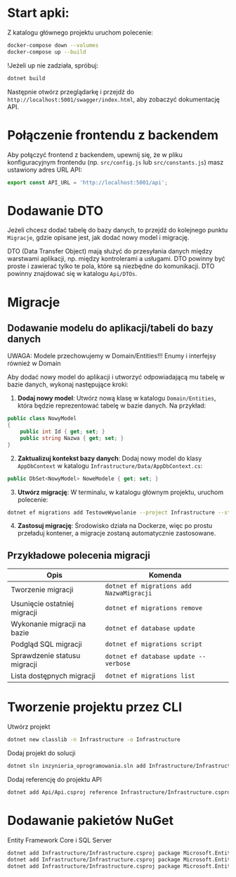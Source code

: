 # Start apki:

Z katalogu głównego projektu uruchom polecenie:

```bash
docker-compose down --volumes
docker-compose up --build
```

!Jeżeli up nie zadziała, spróbuj:

```bash
dotnet build
```

Następnie otwórz przeglądarkę i przejdź do `http://localhost:5001/swagger/index.html`, aby zobaczyć dokumentację API.


# Połączenie frontendu z backendem

Aby połączyć frontend z backendem, upewnij się, że w pliku konfiguracyjnym frontendu (np. `src/config.js` lub `src/constants.js`) masz ustawiony adres URL API:

```javascript
export const API_URL = 'http://localhost:5001/api';
```

# Dodawanie DTO

Jeżeli chcesz dodać tabelę do bazy danych, to przejdź do kolejnego punktu `Migracje`, gdzie opisane jest, jak dodać nowy model i migrację.

DTO (Data Transfer Object) mają służyć do przesyłania danych między warstwami aplikacji, np. między kontrolerami a usługami. DTO powinny być proste i zawierać tylko te pola, które są niezbędne do komunikacji.
DTO powinny znajdować się w katalogu `Api/DTOs`.


# Migracje

## Dodawanie modelu do aplikacji/tabeli do bazy danych

UWAGA: Modele przechowujemy w Domain/Entities!!! Enumy i interfejsy również w Domain

Aby dodać nowy model do aplikacji i utworzyć odpowiadającą mu tabelę w bazie danych, wykonaj następujące kroki:

1. **Dodaj nowy model**: Utwórz nową klasę w katalogu `Domain/Entities`, która będzie reprezentować tabelę w bazie danych. Na przykład:

```csharp
public class NowyModel
{
    public int Id { get; set; }
    public string Nazwa { get; set; }
}
```

2. **Zaktualizuj kontekst bazy danych**: Dodaj nowy model do klasy `AppDbContext` w katalogu `Infrastructure/Data/AppDbContext.cs`:

```csharp
public DbSet<NowyModel> NoweModele { get; set; }
```

3. **Utwórz migrację**: W terminalu, w katalogu głównym projektu, uruchom polecenie:
```bash
dotnet ef migrations add TestoweWywolanie --project Infrastructure --startup-project Ap
```

4. **Zastosuj migrację**: Środowisko działa na Dockerze, więc po prostu przeładuj kontener, a migracje zostaną automatycznie zastosowane.


## Przykładowe polecenia migracji

| Opis                         | Komenda                                  |
| ---------------------------- | ---------------------------------------- |
| Tworzenie migracji           | `dotnet ef migrations add NazwaMigracji` |
| Usunięcie ostatniej migracji | `dotnet ef migrations remove`            |
| Wykonanie migracji na bazie  | `dotnet ef database update`              |
| Podgląd SQL migracji         | `dotnet ef migrations script`            |
| Sprawdzenie statusu migracji | `dotnet ef database update --verbose`    |
| Lista dostępnych migracji    | `dotnet ef migrations list`              |

# Tworzenie projektu przez CLI

Utwórz projekt

```bash
dotnet new classlib -n Infrastructure -o Infrastructure
```

Dodaj projekt do solucji

```bash
dotnet sln inzynieria_oprogramowania.sln add Infrastructure/Infrastructure.csproj
```

Dodaj referencję do projektu API

```bash
dotnet add Api/Api.csproj reference Infrastructure/Infrastructure.csproj
```

# Dodawanie pakietów NuGet

Entity Framework Core i SQL Server

```bash
dotnet add Infrastructure/Infrastructure.csproj package Microsoft.EntityFrameworkCore
dotnet add Infrastructure/Infrastructure.csproj package Microsoft.EntityFrameworkCore.SqlServer
dotnet add Infrastructure/Infrastructure.csproj package Microsoft.EntityFrameworkCore.Design
```
